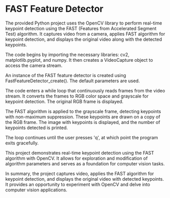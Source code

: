 # FAST Feature Detector

The provided Python project uses the OpenCV library to perform real-time keypoint detection using the FAST (Features from Accelerated Segment Test) algorithm. It captures video from a camera, applies FAST algorithm for keypoint detection, and displays the original video along with the detected keypoints.

The code begins by importing the necessary libraries: cv2, matplotlib.pyplot, and numpy. It then creates a VideoCapture object to access the camera stream.

An instance of the FAST feature detector is created using FastFeatureDetector_create(). The default parameters are used.

The code enters a while loop that continuously reads frames from the video stream. It converts the frames to RGB color space and grayscale for keypoint detection. The original RGB frame is displayed.

The FAST algorithm is applied to the grayscale frame, detecting keypoints with non-maximum suppression. These keypoints are drawn on a copy of the RGB frame. The image with keypoints is displayed, and the number of keypoints detected is printed.

The loop continues until the user presses 'q', at which point the program exits gracefully.

This project demonstrates real-time keypoint detection using the FAST algorithm with OpenCV. It allows for exploration and modification of algorithm parameters and serves as a foundation for computer vision tasks.

In summary, the project captures video, applies the FAST algorithm for keypoint detection, and displays the original video with detected keypoints. It provides an opportunity to experiment with OpenCV and delve into computer vision applications.
